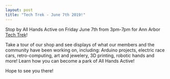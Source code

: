 ```yaml
---
layout: post
title: "Tech Trek - June 7th 2019!"
---
```


Stop by All Hands Active on Friday June 7th from 3pm-7pm for Ann Arbor <a title="Tech Trek" href="https://a2tech360.com/events/tech-trek/">Tech Trek</a>!

Take a tour of our shop and see displays of what our members and the community have been working on, including: Arduino projects, electric race cars, retro-computing, art and jewelery, 3D printing, robotic hands and more! Learn how you can become a park of All Hands Active!

Hope to see you there!